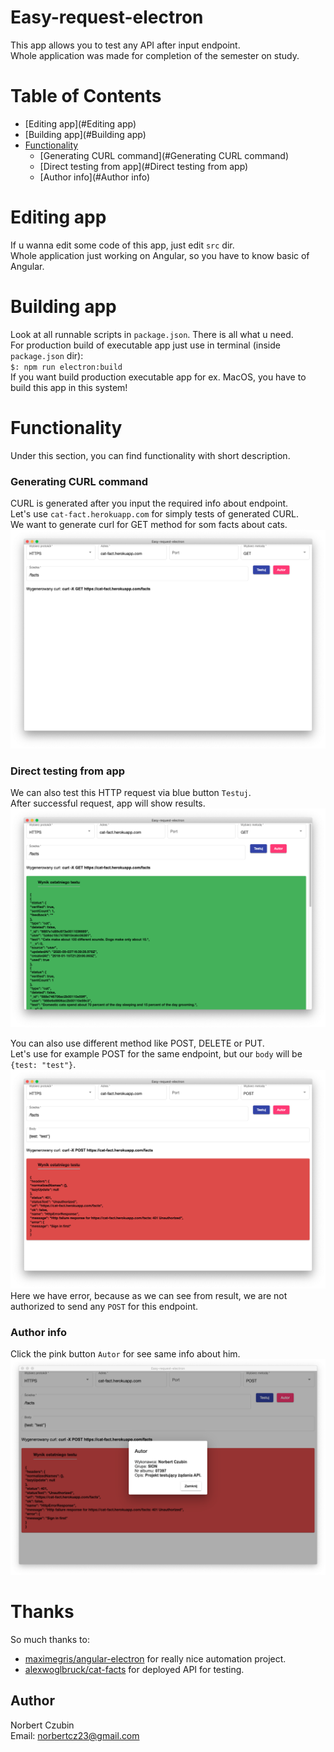 # Easy-request-electron
This app allows you to test any API after input endpoint.  
Whole application was made for completion of the semester on study.  


# Table of Contents

- [Editing app](#Editing app)
- [Building app](#Building app)
- [Functionality](#Functionality)
  - [Generating CURL command](#Generating CURL command)
  - [Direct testing from app](#Direct testing from app)
  - [Author info](#Author info)

# Editing app
If u wanna edit some code of this app, just edit `src` dir.  
Whole application just working on Angular, so you have to know basic of Angular.

# Building app
Look at all runnable scripts in `package.json`. There is all what u need.  
For production build of executable app just use in terminal (inside `package.json` dir):  
`$: npm run electron:build`  
If you want build production executable app for ex. MacOS, you have to build this app in this system!

# Functionality
Under this section, you can find functionality with short description.


### Generating CURL command
CURL is generated after you input the required info about endpoint.  
Let's use `cat-fact.herokuapp.com` for simply tests of generated CURL.  
We want to generate curl for GET method for som facts about cats.  
![curl_generator](static/curl_generator.png)

### Direct testing from app
We can also test this HTTP request via blue button `Testuj`.  
After successful request, app will show results.  
![test_success](static/test_success.png)

You can also use different method like POST, DELETE or PUT.  
Let's use for example POST for the same endpoint, but our `body` will be `{test: "test"}`.  
![test_error_post](static/test_error_post.png)
Here we have error, because as we can see from result, we are not authorized to send any `POST` for this endpoint.

### Author info
Click the pink button `Autor` for see same info about him.
![author_info](static/author_info.png)

# Thanks
So much thanks to:  
- [maximegris/angular-electron](https://github.com/maximegris/angular-electron) for really nice automation project.
- [alexwoglbruck/cat-facts](https://github.com/alexwohlbruck/cat-facts) for deployed API for testing.



## Author
Norbert Czubin  
Email: norbertcz23@gmail.com

